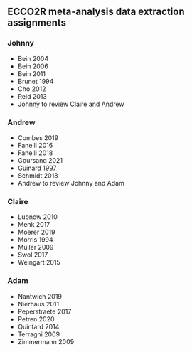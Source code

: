 ## ECCO2R meta-analysis data extraction assignments

### Johnny
- Bein 2004
- Bein 2006
- Bein 2011
- Brunet 1994
- Cho 2012
- Reid 2013
- Johnny to review Claire and Andrew

### Andrew
- Combes 2019
- Fanelli 2016
- Fanelli 2018
- Goursand 2021
- Guinard 1997
- Schmidt 2018
- Andrew to review Johnny and Adam

### Claire
- Lubnow 2010
- Menk 2017
- Moerer 2019
- Morris 1994
- Muller 2009
- Swol 2017
- Weingart 2015

### Adam
- Nantwich 2019
- Nierhaus 2011
- Peperstraete 2017
- Petren 2020
- Quintard 2014
- Terragni 2009
- Zimmermann 2009
